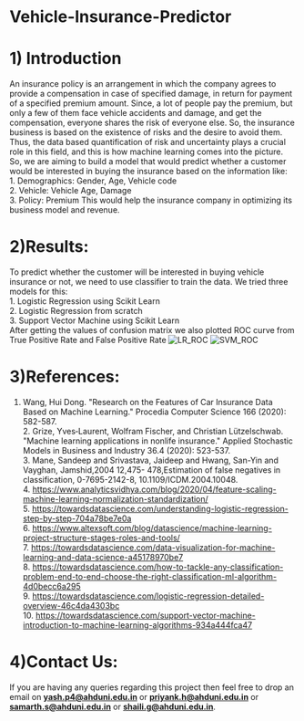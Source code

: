 # Vehicle-Insurance-Predictor
# 1) Introduction
An insurance policy is an arrangement in which the company agrees to provide a compensation in case of specified damage, in return for payment of a specified premium amount. Since, a lot of people pay the premium, but only a few of them face vehicle accidents and damage, and get the compensation, everyone shares the risk of everyone else. So, the insurance business is based on the existence of risks and the desire to avoid them. Thus, the data based quantification of risk and uncertainty plays a crucial role in this field, and this is how machine learning comes into the picture. So, we are aiming to build a model that would predict whether a customer would be interested in buying the insurance based on the information like:
<br />1. Demographics: Gender, Age, Vehicle code<br />
         2. Vehicle: Vehicle Age, Damage<br />
         3. Policy: Premium
This would help the insurance company in optimizing its business model and revenue.

# 2)Results:
To predict whether the customer will be interested in buying vehicle insurance or not, we need to use classifier to
train the data. We tried three models for this:
<br />1. Logistic Regression using Scikit Learn<br />
         2. Logistic Regression from scratch<br />
         3. Support Vector Machine using Scikit Learn<br />
After getting the values of confusion matrix we also plotted ROC curve from True Positive Rate and False Positive Rate
![LR_ROC](https://user-images.githubusercontent.com/47913479/114299305-23d97780-9ad8-11eb-8d08-77d6fcfee73e.png)
![SVM_ROC](https://user-images.githubusercontent.com/47913479/114299299-20de8700-9ad8-11eb-8472-6d47a58625df.png)

# 3)References:
1. Wang, Hui Dong. "Research on the Features of Car Insurance Data Based on Machine Learning." Procedia Computer Science 166 (2020): 582-587.<br />
          2. Grize, Yves‐Laurent, Wolfram Fischer, and Christian Lützelschwab. "Machine learning applications in nonlife insurance." Applied Stochastic Models in Business and Industry 36.4 (2020): 523-537.<br />
          3. Mane, Sandeep and Srivastava, Jaideep and Hwang, San-Yin and Vayghan, Jamshid,2004 12,475- 478,Estimation of false negatives in classification, 0-7695-2142-8, 10.1109/ICDM.2004.10048.<br />
          4. https://www.analyticsvidhya.com/blog/2020/04/feature-scaling-machine-learning-normalization-standardization/ <br />
          5. https://towardsdatascience.com/understanding-logistic-regression-step-by-step-704a78be7e0a <br />
          6. https://www.altexsoft.com/blog/datascience/machine-learning-project-structure-stages-roles-and-tools/ <br />
          7. https://towardsdatascience.com/data-visualization-for-machine-learning-and-data-science-a45178970be7 <br />
          8. https://towardsdatascience.com/how-to-tackle-any-classification-problem-end-to-end-choose-the-right-classification-ml-algorithm-4d0becc6a295 <br />
          9. https://towardsdatascience.com/logistic-regression-detailed-overview-46c4da4303bc <br />
          10. https://towardsdatascience.com/support-vector-machine-introduction-to-machine-learning-algorithms-934a444fca47 <br />

# 4)Contact Us:
If you are having any queries regarding this project then feel free to drop an email on **yash.p4@ahduni.edu.in** or  **priyank.h@ahduni.edu.in** or **samarth.s@ahduni.edu.in** or **shaili.g@ahduni.edu.in**.
